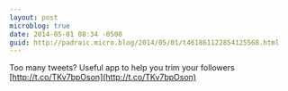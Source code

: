 ```yaml
---
layout: post
microblog: true
date: 2014-05-01 08:34 -0500
guid: http://padraic.micro.blog/2014/05/01/t461861122854125568.html
---
```

Too many tweets? Useful app to help you trim your followers [http://t.co/TKv7bpOson](http://t.co/TKv7bpOson)
